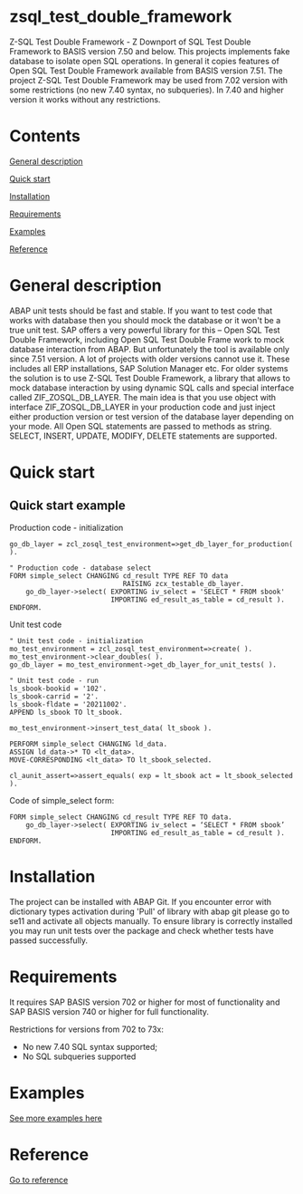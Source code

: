 # zsql_test_double_framework
Z-SQL Test Double Framework - Z Downport of SQL Test Double Framework to BASIS version 7.50 and below.
This projects implements fake database to isolate open SQL operations. In general it copies features of Open SQL Test Double Framework available from BASIS version 7.51. 
The project Z-SQL Test Double Framework may be used from 7.02 version with some restrictions (no new 7.40 syntax, no subqueries). In 7.40 and higher version it works without any restrictions.

# Contents
[General description](#General-description)

[Quick start](#Quick-start)

[Installation](#Installation)

[Requirements](#Requirements)

[Examples](docs/examples.md)

[Reference](docs/reference.md)

# General description
ABAP unit tests should be fast and stable. If you want to test code that works with database then you should mock the database or it won't be a true unit test. SAP offers a very powerful library for this – Open SQL Test Double Framework, including Open SQL Test Double Frame work to mock database interaction from ABAP.
But unfortunately the tool is available only since 7.51 version. A lot of projects with older versions cannot use it. These includes all ERP installations, SAP Solution Manager etc. 
For older systems the solution is to use Z-SQL Test Double Framework, a library that allows to mock database interaction by using dynamic SQL calls and special interface called ZIF_ZOSQL_DB_LAYER.
The main idea is that you use object with interface ZIF_ZOSQL_DB_LAYER in your production code and just inject either production version or test version of the database layer depending on your mode. All Open SQL statements are passed to methods as string. SELECT, INSERT, UPDATE, MODIFY, DELETE statements are supported.

# Quick start
## Quick start example
Production code - initialization

    go_db_layer = zcl_zosql_test_environment=>get_db_layer_for_production( ).
    
    " Production code - database select
    FORM simple_select CHANGING cd_result TYPE REF TO data
                                RAISING zcx_testable_db_layer.
        go_db_layer->select( EXPORTING iv_select = 'SELECT * FROM sbook'
                             IMPORTING ed_result_as_table = cd_result ).
    ENDFORM.

Unit test code

    " Unit test code - initialization
    mo_test_environment = zcl_zosql_test_environment=>create( ).
    mo_test_environment->clear_doubles( ).
    go_db_layer = mo_test_environment->get_db_layer_for_unit_tests( ).
    
    " Unit test code - run
    ls_sbook-bookid = '102'.
    ls_sbook-carrid = '2'.
    ls_sbook-fldate = '20211002'.
    APPEND ls_sbook TO lt_sbook.
    
    mo_test_environment->insert_test_data( lt_sbook ).
    
    PERFORM simple_select CHANGING ld_data.
    ASSIGN ld_data->* TO <lt_data>.
    MOVE-CORRESPONDING <lt_data> TO lt_sbook_selected.
    
    cl_aunit_assert=>assert_equals( exp = lt_sbook act = lt_sbook_selected ).
    
Code of simple_select form:

    FORM simple_select CHANGING cd_result TYPE REF TO data.
        go_db_layer->select( EXPORTING iv_select = ‘SELECT * FROM sbook’
                             IMPORTING ed_result_as_table = cd_result ).
    ENDFORM.
  
# Installation
The project can be installed with ABAP Git. If you encounter error with dictionary types activation during 'Pull' of library with abap git please go to se11 and activate all objects manually. To ensure library is correctly installed you may run unit tests over the package and check whether tests have passed successfully.

# Requirements
It requires SAP BASIS version 702 or higher for most of functionality and SAP BASIS version 740 or higher for full functionality.

Restrictions for versions from 702 to 73x:
* No new 7.40 SQL syntax supported;
* No SQL subqueries supported

# Examples
[See more examples here](docs/examples.md)

# Reference
[Go to reference](docs/reference.md)
